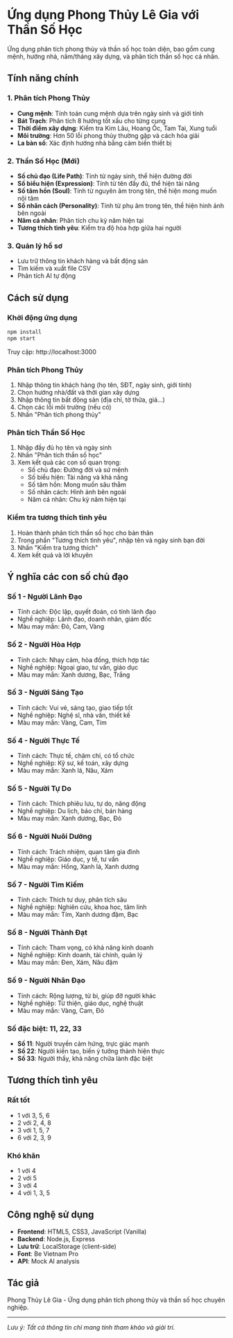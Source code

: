 # Ứng dụng Phong Thủy Lê Gia với Thần Số Học

Ứng dụng phân tích phong thủy và thần số học toàn diện, bao gồm cung mệnh, hướng nhà, năm/tháng xây dựng, và phân tích thần số học cá nhân.

## Tính năng chính

### 1. Phân tích Phong Thủy
- **Cung mệnh**: Tính toán cung mệnh dựa trên ngày sinh và giới tính
- **Bát Trạch**: Phân tích 8 hướng tốt xấu cho từng cung
- **Thời điểm xây dựng**: Kiểm tra Kim Lâu, Hoang Ốc, Tam Tai, Xung tuổi
- **Môi trường**: Hơn 50 lỗi phong thủy thường gặp và cách hóa giải
- **La bàn số**: Xác định hướng nhà bằng cảm biến thiết bị

### 2. Thần Số Học (Mới)
- **Số chủ đạo (Life Path)**: Tính từ ngày sinh, thể hiện đường đời
- **Số biểu hiện (Expression)**: Tính từ tên đầy đủ, thể hiện tài năng
- **Số tâm hồn (Soul)**: Tính từ nguyên âm trong tên, thể hiện mong muốn nội tâm
- **Số nhân cách (Personality)**: Tính từ phụ âm trong tên, thể hiện hình ảnh bên ngoài
- **Năm cá nhân**: Phân tích chu kỳ năm hiện tại
- **Tương thích tình yêu**: Kiểm tra độ hòa hợp giữa hai người

### 3. Quản lý hồ sơ
- Lưu trữ thông tin khách hàng và bất động sản
- Tìm kiếm và xuất file CSV
- Phân tích AI tự động

## Cách sử dụng

### Khởi động ứng dụng
```bash
npm install
npm start
```
Truy cập: http://localhost:3000

### Phân tích Phong Thủy
1. Nhập thông tin khách hàng (họ tên, SĐT, ngày sinh, giới tính)
2. Chọn hướng nhà/đất và thời gian xây dựng
3. Nhập thông tin bất động sản (địa chỉ, tờ thửa, giá...)
4. Chọn các lỗi môi trường (nếu có)
5. Nhấn "Phân tích phong thủy"

### Phân tích Thần Số Học
1. Nhập đầy đủ họ tên và ngày sinh
2. Nhấn "Phân tích thần số học"
3. Xem kết quả các con số quan trọng:
   - Số chủ đạo: Đường đời và sứ mệnh
   - Số biểu hiện: Tài năng và khả năng
   - Số tâm hồn: Mong muốn sâu thẳm
   - Số nhân cách: Hình ảnh bên ngoài
   - Năm cá nhân: Chu kỳ năm hiện tại

### Kiểm tra tương thích tình yêu
1. Hoàn thành phân tích thần số học cho bản thân
2. Trong phần "Tương thích tình yêu", nhập tên và ngày sinh bạn đời
3. Nhấn "Kiểm tra tương thích"
4. Xem kết quả và lời khuyên

## Ý nghĩa các con số chủ đạo

### Số 1 - Người Lãnh Đạo
- Tính cách: Độc lập, quyết đoán, có tính lãnh đạo
- Nghề nghiệp: Lãnh đạo, doanh nhân, giám đốc
- Màu may mắn: Đỏ, Cam, Vàng

### Số 2 - Người Hòa Hợp  
- Tính cách: Nhạy cảm, hòa đồng, thích hợp tác
- Nghề nghiệp: Ngoại giao, tư vấn, giáo dục
- Màu may mắn: Xanh dương, Bạc, Trắng

### Số 3 - Người Sáng Tạo
- Tính cách: Vui vẻ, sáng tạo, giao tiếp tốt
- Nghề nghiệp: Nghệ sĩ, nhà văn, thiết kế
- Màu may mắn: Vàng, Cam, Tím

### Số 4 - Người Thực Tế
- Tính cách: Thực tế, chăm chỉ, có tổ chức
- Nghề nghiệp: Kỹ sư, kế toán, xây dựng
- Màu may mắn: Xanh lá, Nâu, Xám

### Số 5 - Người Tự Do
- Tính cách: Thích phiêu lưu, tự do, năng động
- Nghề nghiệp: Du lịch, báo chí, bán hàng
- Màu may mắn: Xanh dương, Bạc, Đỏ

### Số 6 - Người Nuôi Dưỡng
- Tính cách: Trách nhiệm, quan tâm gia đình
- Nghề nghiệp: Giáo dục, y tế, tư vấn
- Màu may mắn: Hồng, Xanh lá, Xanh dương

### Số 7 - Người Tìm Kiếm
- Tính cách: Thích tư duy, phân tích sâu
- Nghề nghiệp: Nghiên cứu, khoa học, tâm linh
- Màu may mắn: Tím, Xanh dương đậm, Bạc

### Số 8 - Người Thành Đạt
- Tính cách: Tham vọng, có khả năng kinh doanh
- Nghề nghiệp: Kinh doanh, tài chính, quản lý
- Màu may mắn: Đen, Xám, Nâu đậm

### Số 9 - Người Nhân Đạo
- Tính cách: Rộng lượng, từ bi, giúp đỡ người khác
- Nghề nghiệp: Từ thiện, giáo dục, nghệ thuật
- Màu may mắn: Vàng, Cam, Đỏ

### Số đặc biệt: 11, 22, 33
- **Số 11**: Người truyền cảm hứng, trực giác mạnh
- **Số 22**: Người kiến tạo, biến ý tưởng thành hiện thực  
- **Số 33**: Người thầy, khả năng chữa lành đặc biệt

## Tương thích tình yêu

### Rất tốt
- 1 với 3, 5, 6
- 2 với 2, 4, 8
- 3 với 1, 5, 7
- 6 với 2, 3, 9

### Khó khăn
- 1 với 4
- 2 với 5
- 3 với 4
- 4 với 1, 3, 5

## Công nghệ sử dụng

- **Frontend**: HTML5, CSS3, JavaScript (Vanilla)
- **Backend**: Node.js, Express
- **Lưu trữ**: LocalStorage (client-side)
- **Font**: Be Vietnam Pro
- **API**: Mock AI analysis

## Tác giả

Phong Thủy Lê Gia - Ứng dụng phân tích phong thủy và thần số học chuyên nghiệp.

---

*Lưu ý: Tất cả thông tin chỉ mang tính tham khảo và giải trí.*
